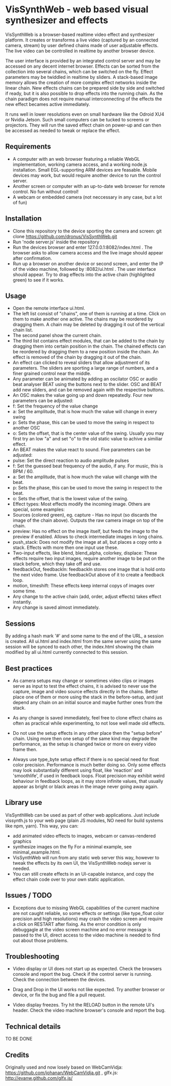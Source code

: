 VisSynthWeb - web based visual synthesizer and effects
======================================================

VisSynthWeb is a browser-based realtime video effect and synthesizer platform. It creates or transforms a live video (captured by an connected camera, stream) by user defined chains made of user adjustable effects. The live video can be controlled in realtime by another browser device.

The user interface is provided by an integrated control server and may be accessed on any decent internet browser. Effects can be sorted from the collection into several chains, which can be switched on the fly. Effect parameters may be twiddled in realtime by sliders. A stack-based image memory allows the creation of more complex effect networks inside the linear chain. New effects chains can be prepared side by side and switched if ready, but it is also possible to drop effects into the running chain. As the chain paradigm does not require manual interconnecting of the effects the new effect becames active immediately. 

It runs well in lower resolutions even on small hardware like the Odroid XU4 or Nvidia Jetson. Such small computers can be tucked to screens or projectors. They will run the saved effect chain on power-up and can then be accessed as needed to tweak or replace the effect.



## Requirements

- A computer with an web browser featuring a reliable WebGL implementation, working camera access, and a working node.js installation. Small EGL-supporting ARM devices are feasable. Mobile devices may work, but would require another device to run the control server.
- Another screen or computer with an up-to-date web browser for remote control. No fun without control!
- A webcam or embedded camera (not neccessary in any case, but a lot of fun)


## Installation

- Clone this repository to the device sporting the camera and screen:
  git clone  https://github.com/dronus/VisSynthWeb.git
- Run 'node server.js' inside the repository
- Run the devices browser and enter 127.0.0.1:8082/index.html . The browser asks to allow camera access and the live image should appear after confirmation.
- Run up a browser on another device or second screen, and enter the IP of the video machine, followed by :8082/ui.html . The user interface should appear. Try to drag effects into the active chain (highlighted green) to see if it works. 

## Usage

- Open the remote interface ui.html.
- The left list consist of "chains", one of them is running at a time. Click on them to make another one active. The chains may be reordered by dragging them. A chain may be deleted by dragging it out of the vertical chain list.
- The second panel show the current chain. 
- The third list contains effect modules, that can be added to the chain by dragging them into certain position in the chain. The chained effects can be reordered by dragging them to a new position inside the chain. An effect is removed of the chain by dragging it out of the chain.
- An effect can clicked to reveal sliders that allow adjustment of its parameters. The sliders are sporting a large range of numbers, and a finer grained control near the middle.
- Any parameter can be animated by adding an oscilator OSC or audio beat analyser BEAT using the buttons next to the slider. OSC and BEAT add new sliders, and can be removed again with the respective buttons.
- An OSC makes the value going up and down repeatedly. Four new parameters can be adjusted:
 - f: Set the frequency of the value change
 - a: Set the amplitude, that is how much the value will change in every swing
 - p: Sets the phase, this can be used to move the swing in respect to another OSC
 - o: Sets the offset, that is the center value of the swing. 
Usually you may first try an low "a" and set "o" to the old static value to achive a similiar effect.
- An BEAT makes the value react to sound. Five parameters can be adjusted:
 - pulse: Set the direct reaction to audio amplitude pulses
 - f: Set the guessed beat frequency of the audio, if any. For music, this is BPM / 60.
 - a: Set the amplitude, that is how much the value will change with the beat.
 - p: Sets the phase, this can be used to move the swing in respect to the beat.
 - o: Sets the offset, that is the lowest value of the swing.
- Effect types: Most effects modify the incoming image. Others are special, some examples:
 - Sources (colored green), eg. capture - Has no input (so discards the image of the chain above). Outputs the raw camera image on top of the chain.
 - preview: Has no effect on the image itself, but feeds the image to the preview if enabled. Allows to check intermediate images in long chains.
 - push_stack: Does not modify the image at all, but places a copy onto a stack. Effects with more then one input use these.
 - Two-input effects, like blend, blend_alpha, colorkey, displace: These effects require two input images, require another image to be put on the stack before, which they take off and use.
 - feedbackOut, feedbackIn: feedbackIn stores one image that is hold onto the next video frame. Use feedbackOut above of it to create a feedback loop.
 - motion, timeshift: These effects keep internal copys of images over some time. 
- Any change to the active chain (add, order, adjust effects)  takes effect instantly.
- Any change is saved almost immediately.

## Sessions
By adding a hash mark '#' and some name to the end of the URL, a session is created. All ui.html and index.html from the same server using the same session will be synced to each other, the index.html showing the chain modified by all ui.html currently connected to this session.

## Best practices

- As camera setups may change or sometimes video clips or images serve as input to test the effect chains, it is advised
 to never use the capture, image and video source effects directly in the chains. 
 Better place one of them or more using the stack in the before-setup, and just depend any chain on an initial source and 
 maybe further ones from the stack.

- As any change is saved immediately, feel free to clone effect chains as often as practical while experimenting, to not lose
 well made old effects.
 
- Do not use the setup effects in any other place then the "setup before" chain. Using more then one setup of the same kind
 may degrade the performance, as the setup is changed twice or more on every video frame then.
 
- Always use type_byte setup effect if there is no special need for float color precision. Performance is much better doing so.
 Only some effects may look substantially different using float, like 'reaction' and 'smoothlife', if used in feedback loops.
 Float precision may exhibit weird behaviour in feedback loops, as it may store infinite values, that usually appear as bright 
 or black areas in the image never going away again.

## Library use

VisSynthWeb can be used as part of other web applications. Just include vissynth.js to your web page (plain JS modules, NO need for build systems like npm, yarn). This way, you can:
- add animated video effects to images, webcam or canvas-rendered graphics
- synthesize images on the fly
For a minimal example, see minimal_example.html. 
- VisSynthWeb will run from any static web server this way, however to tweak the effects by its own UI, the VisSynthWeb nodejs server is needed.
- You can still create effects in an UI-capable instance, and copy the effect chain code over to your own static application.

## Issues / TODO

- Exceptions due to missing WebGL capabilities of the current machine are not caught reliable, so some effects or settings
 (like type_float color precision and high resolutions) may crash the video screen and require a click on RESTART after fixing.
 As the error condition is only debuggagle at the video screen machine and no error message is passed to the UI, direct access
 to the video machine is needed to find out about those problems.

## Troubleshooting

- Video display or UI does not start up as expected. Check the browsers console and report the bug. Check if the control server is running. Check the connection between the devices.

- Drag and Drop in the UI works not like expected. Try another browser or device, or fix the bug and file a pull request.

- Video display freezes. Try hit the RELOAD button in the remote UI's header. Check the video machine browser's console and report the bug.

## Technical details
TO BE DONE


## Credits

Originally used and now losely based on WebCamVidja: https://github.com/johanan/WebCamVidja.git , glfx.js:  http://evanw.github.com/glfx.js/
